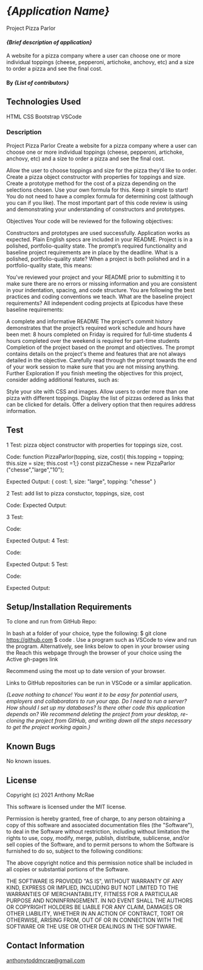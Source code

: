 # _{Application Name}_
Project
Pizza Parlor
#### _{Brief description of application}_
A website for a pizza company where a user can choose one or more individual toppings (cheese, pepperoni, artichoke, anchovy, etc) and a size to order a pizza and see the final cost.
#### By _**{List of contributors}**_

## Technologies Used

HTML
CSS
Bootstrap
VSCode

### Description

Project
Pizza Parlor
Create a website for a pizza company where a user can choose one or more individual toppings (cheese, pepperoni, artichoke, anchovy, etc) and a size to order a pizza and see the final cost.

Allow the user to choose toppings and size for the pizza they'd like to order.
Create a pizza object constructor with properties for toppings and size.
Create a prototype method for the cost of a pizza depending on the selections chosen. Use your own formula for this.
Keep it simple to start! You do not need to have a complex formula for determining cost (although you can if you like). The most important part of this code review is using and demonstrating your understanding of constructors and prototypes.

Objectives
Your code will be reviewed for the following objectives:

Constructors and prototypes are used successfully.
Application works as expected.
Plain English specs are included in your README.
Project is in a polished, portfolio-quality state.
The prompt’s required functionality and baseline project requirements are in place by the deadline.
What is a polished, portfolio-quality state?
When a project is both polished and in a portfolio-quality state, this means:

You've reviewed your project and your README prior to submitting it to make sure there are no errors or missing information and you are consistent in your indentation, spacing, and code structure.
You are following the best practices and coding conventions we teach.
What are the baseline project requirements?
All independent coding projects at Epicodus have these baseline requirements:

A complete and informative README
The project's commit history demonstrates that the project’s required work schedule and hours have been met:
8 hours completed on Friday is required for full-time students
4 hours completed over the weekend is required for part-time students
Completion of the project based on the prompt and objectives. The prompt contains details on the project's theme and features that are not always detailed in the objective. Carefully read through the prompt towards the end of your work session to make sure that you are not missing anything.
Further Exploration
If you finish meeting the objectives for this project, consider adding additional features, such as:

Style your site with CSS and images.
Allow users to order more than one pizza with different toppings.
Display the list of pizzas ordered as links that can be clicked for details.
Offer a delivery option that then requires address information.

## Test
1 Test: pizza object constructor with properties for toppings size, cost. 

Code: function PizzaParlor(topping, size, cost){
    this.topping = topping;
    this.size = size;
    this.cost =1;}
const pizzaChesse = new PizzaParlor ("chesse","large","10");

Expected Output: {
  cost: 1,
  size: "large",
  topping: "chesse"
}

2 Test: add list to pizza constuctor, toppings, size, cost

Code: 
Expected Output: 

3 Test: 

Code: 

Expected Output: 
4 
Test: 

Code: 

Expected Output: 
5 
Test: 

Code: 

Expected Output: 


## Setup/Installation Requirements

To clone and run from GitHub Repo:

In bash at a folder of your choice, type the following:
$ git clone https://github.com
$ code .
Use a program such as VSCode to view and run the program.
Alternatively, see links below to open in your browser using the Reach this webpage through the browser of your choice using the Active gh-pages link

Recommend using the most up to date version of your browser.

Links to GitHub repositories can be run in VSCode or a similar application.

_{Leave nothing to chance! You want it to be easy for potential users, employers and collaborators to run your app. Do I need to run a server? How should I set up my databases? Is there other code this application depends on? We recommend deleting the project from your desktop, re-cloning the project from GitHub, and writing down all the steps necessary to get the project working again.}_

## Known Bugs

No known issues.

## License
Copyright (c) 2021 Anthony McRae

This software is licensed under the MIT license.

Permission is hereby granted, free of charge, to any person obtaining a copy of this software and associated documentation files (the "Software"), to deal in the Software without restriction, including without limitation the rights to use, copy, modify, merge, publish, distribute, sublicense, and/or sell copies of the Software, and to permit persons to whom the Software is furnished to do so, subject to the following conditions:

The above copyright notice and this permission notice shall be included in all copies or substantial portions of the Software.

THE SOFTWARE IS PROVIDED "AS IS", WITHOUT WARRANTY OF ANY KIND, EXPRESS OR IMPLIED, INCLUDING BUT NOT LIMITED TO THE WARRANTIES OF MERCHANTABILITY, FITNESS FOR A PARTICULAR PURPOSE AND NONINFRINGEMENT. IN NO EVENT SHALL THE AUTHORS OR COPYRIGHT HOLDERS BE LIABLE FOR ANY CLAIM, DAMAGES OR OTHER LIABILITY, WHETHER IN AN ACTION OF CONTRACT, TORT OR OTHERWISE, ARISING FROM, OUT OF OR IN CONNECTION WITH THE SOFTWARE OR THE USE OR OTHER DEALINGS IN THE SOFTWARE.

## Contact Information

anthonytoddmcrae@gmail.com